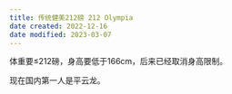 ```yaml
---
title: 传统健美212磅 212 Olympia
date created: 2022-12-16
date modified: 2023-03-07
---
```


体重要≤212磅，身高要低于166cm，后来已经取消身高限制。

现在国内第一人是平云龙。

